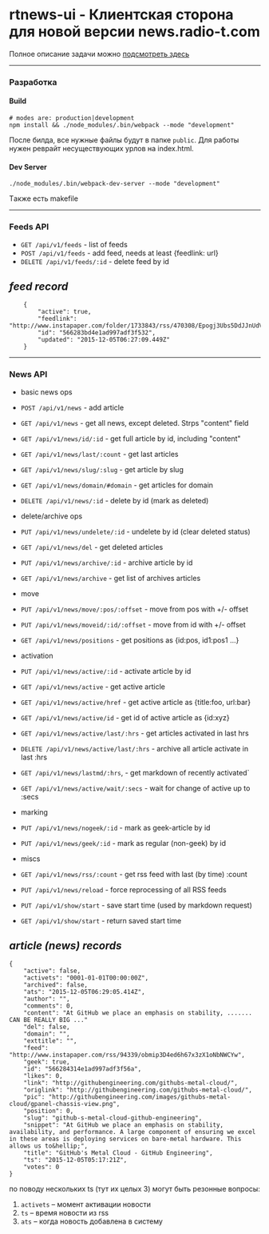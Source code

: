# rtnews-ui - Клиентская сторона для новой версии news.radio-t.com

Полное описание задачи можно [подсмотреть здесь](http://p.umputun.com/2015/11/26/vsiem-mirom-dlia-obshchiei-polzy/)

----
### Разработка
#### Build
```
# modes are: production|development
npm install && ./node_modules/.bin/webpack --mode "development"
```

После билда, все нужные файлы будут в папке `public`. Для работы нужен реврайт несуществующих урлов на index.html.

#### Dev Server
```
./node_modules/.bin/webpack-dev-server --mode "development"
```

Tакже есть makefile

----
### Feeds API

* `GET /api/v1/feeds` - list of feeds
* `POST /api/v1/feeds` - add feed, needs at least {feedlink: url}
* `DELETE /api/v1/feeds/:id` - delete feed by id

## _feed record_
```
    {
        "active": true,
        "feedlink": "http://www.instapaper.com/folder/1733843/rss/470308/Epogj3Ubs5DdJJnUdVD2HUAKSk",
        "id": "566283bd4e1ad997adf3f532",
        "updated": "2015-12-05T06:27:09.449Z"
    }
```
----
### News API

* basic news ops
 * `POST /api/v1/news` - add article
 * `GET /api/v1/news` - get all news, except deleted. Strps "content" field
 * `GET /api/v1/news/id/:id` - get full article by id, including "content"
 * `GET /api/v1/news/last/:count` - get last articles
 * `GET /api/v1/news/slug/:slug` - get article by slug
 * `GET /api/v1/news/domain/#domain` - get articles for domain
 * `DELETE /api/v1/news/:id` - delete by id (mark as deleted)

* delete/archive ops
 * `PUT /api/v1/news/undelete/:id` - undelete by id (clear deleted status)
 * `GET /api/v1/news/del` - get deleted articles
 * `PUT /api/v1/news/archive/:id` - archive article by id
 * `GET /api/v1/news/archive` - get list of archives articles

* move
 * `PUT /api/v1/news/move/:pos/:offset` - move from pos with +/- offset
 * `PUT /api/v1/news/moveid/:id/:offset` - move from id with +/- offset
 * `GET /api/v1/news/positions` - get positions as {id:pos, id1:pos1 ...}

* activation
 * `PUT /api/v1/news/active/:id` - activate article by id
 * `GET /api/v1/news/active` - get active article
 * `GET /api/v1/news/active/href` - get active article as {title:foo, url:bar}
 * `GET /api/v1/news/active/id` - get id of active article as {id:xyz}
 * `GET /api/v1/news/active/last/:hrs` - get articles activated in last hrs
 * `DELETE /api/v1/news/active/last/:hrs` - archive all article activate in last :hrs
 * `GET /api/v1/news/lastmd/:hrs`, - get markdown of recently activated`
 * `GET /api/v1/news/active/wait/:secs` - wait for change of active up to :secs

* marking
 * `PUT /api/v1/news/nogeek/:id` - mark as geek-article by id
 * `PUT /api/v1/news/geek/:id` - mark as regular (non-geek) by id

* miscs
 * `GET /api/v1/news/rss/:count` - get rss feed with last (by time) :count
 * `PUT /api/v1/news/reload` - force reprocessing of all RSS feeds
 * `PUT /api/v1/show/start` - save start time (used by markdown request)
 * `GET /api/v1/show/start` - return saved start time

## _article (news) records_

```
{
    "active": false,
    "activets": "0001-01-01T00:00:00Z",
    "archived": false,
    "ats": "2015-12-05T06:29:05.414Z",
    "author": "",
    "comments": 0,
    "content": "At GitHub we place an emphasis on stability, ....... CAN BE REALLY BIG ..."
    "del": false,
    "domain": "",
    "exttitle": "",
    "feed": "http://www.instapaper.com/rss/94339/obmip3D4ed6h67x3zX1oNbNWCYw",
    "geek": true,
    "id": "566284314e1ad997adf3f56a",
    "likes": 0,
    "link": "http://githubengineering.com/githubs-metal-cloud/",
    "origlink": "http://githubengineering.com/githubs-metal-cloud/",
    "pic": "http://githubengineering.com/images/githubs-metal-cloud/gpanel-chassis-view.png",
    "position": 0,
    "slug": "github-s-metal-cloud-github-engineering",
    "snippet": "At GitHub we place an emphasis on stability, availability, and performance. A large component of ensuring we excel in these areas is deploying services on bare-metal hardware. This allows us to&hellip;",
    "title": "GitHub's Metal Cloud - GitHub Engineering",
    "ts": "2015-12-05T05:17:21Z",
    "votes": 0
}
```

по поводу нескольких ts (тут их целых 3) могут быть резонные вопросы:

1. `activets` – момент активации новости
1. `ts` – время новости из rss
1. `ats` – когда новость добавлена в систему

